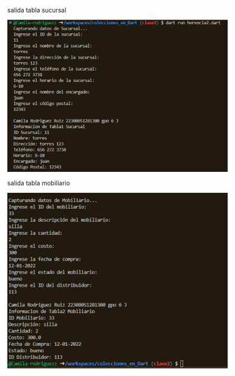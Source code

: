 salida tabla sucursal

![alt text](image-11.png)

salida tabla mobiliario

![alt text](image-12.png)